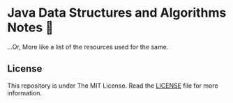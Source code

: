 # Java Data Structures and Algorithms Notes :notebook:
...Or, More like a list of the resources used for the same. 


## License

This repository is under The MIT License. Read the [LICENSE](https://github.com/IdealisticINTJ/CSE-2001_DSA/blob/master/LICENSE) file for more information.

